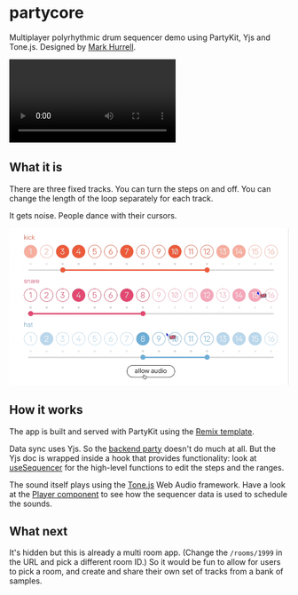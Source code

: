 # partycore

Multiplayer polyrhythmic drum sequencer demo using PartyKit, Yjs and Tone.js. Designed by [Mark Hurrell](https://mhurrell.co.uk).

![video](/docs/assets/demo.mp4)

## What it is

There are three fixed tracks. You can turn the steps on and off. You can change the length of the loop separately for each track.

It gets noise. People dance with their cursors.

![cursor](/docs/assets/cursors.gif)

## How it works

The app is built and served with PartyKit using the [Remix template](https://github.com/partykit/remix-starter).

Data sync uses Yjs. So the [backend party](https://github.com/partykit/sketch-sequencer/blob/main/party/sequencer.ts) doesn't do much at all. But the Yjs doc is wrapped inside a hook that provides functionality: look at [useSequencer](https://github.com/partykit/sketch-sequencer/blob/main/app/hooks/use-sequencer.tsx) for the high-level functions to edit the steps and the ranges.

The sound itself plays using the [Tone.js](https://tonejs.github.io) Web Audio framework. Have a look at the [Player component](https://github.com/partykit/sketch-sequencer/blob/main/app/components/Player.tsx) to see how the sequencer data is used to schedule the sounds.

## What next

It's hidden but this is already a multi room app. (Change the `/rooms/1999` in the URL and pick a different room ID.) So it would be fun to allow for users to pick a room, and create and share their own set of tracks from a bank of samples.
